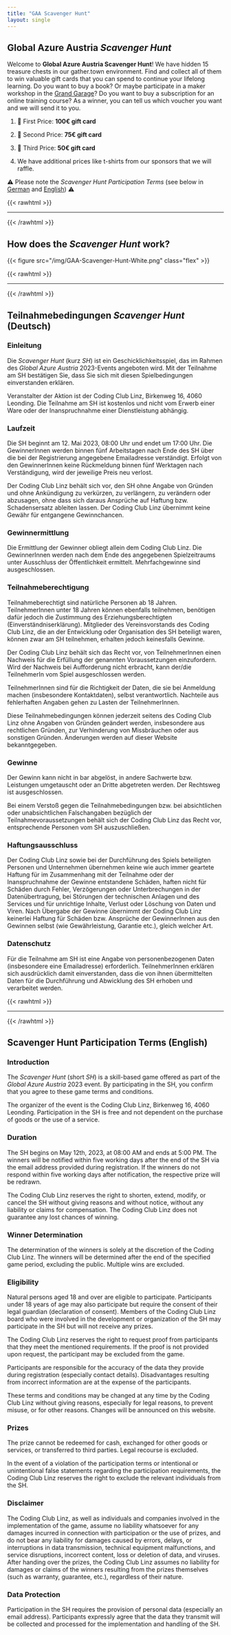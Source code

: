 ```yaml
---
title: "GAA Scavenger Hunt"
layout: single
---
```


## Global Azure Austria *Scavenger Hunt*

Welcome to **Global Azure Austria Scavenger Hunt**! We have hidden 15 treasure chests in our gather.town environment. Find and collect all of them to win valuable gift cards that you can spend to continue your lifelong learning. Do you want to buy a book? Or maybe participate in a maker workshop in the [Grand Garage](https://grandgarage.eu)? Do you want to buy a subscription for an online training course? As a winner, you can tell us which voucher you want and we will send it to you.

1. 🥇 First Price: **100€ gift card**

2. 🥈 Second Price: **75€ gift card**

3. 🥉 Third Price: **50€ gift card**

4. We have additional prices like t-shirts from our sponsors that we will raffle.

⚠️ Please note the *Scavenger Hunt Participation Terms* (see below in [German](#teilnahmebedingungen-scavenger-hunt-deutsch) and [English](#scavenger-hunt-participation-terms-english)) ⚠️


{{< rawhtml >}}
<hr/>
{{< /rawhtml >}}

## How does the *Scavenger Hunt* work?

{{< figure src="/img/GAA-Scavenger-Hunt-White.png" class="flex" >}}

{{< rawhtml >}}
<hr/>
{{< /rawhtml >}}

## Teilnahmebedingungen *Scavenger Hunt* (Deutsch)

### Einleitung

Die *Scavenger Hunt* (kurz *SH*) ist ein Geschicklichkeitsspiel, das im Rahmen des *Global Azure Austria* 2023-Events angeboten wird. Mit der Teilnahme am SH bestätigen Sie, dass Sie sich mit diesen Spielbedingungen einverstanden erklären.

Veranstalter der Aktion ist der Coding Club Linz, Birkenweg 16, 4060 Leonding. Die Teilnahme am SH ist kostenlos und nicht vom Erwerb einer Ware oder der Inanspruchnahme einer Dienstleistung abhängig.

### Laufzeit

Die SH beginnt am 12. Mai 2023, 08:00 Uhr und endet um 17:00 Uhr. Die GewinnerInnen werden binnen fünf Arbeitstagen nach Ende des SH über die bei der Registrierung angegebene Emailadresse verständigt. Erfolgt von den GewinnerInnen keine Rückmeldung binnen fünf Werktagen nach Verständigung, wird der jeweilige Preis neu verlost.

Der Coding Club Linz behält sich vor, den SH ohne Angabe von Gründen und ohne Ankündigung zu verkürzen, zu verlängern, zu verändern oder abzusagen, ohne dass sich daraus Ansprüche auf Haftung bzw. Schadensersatz ableiten lassen. Der Coding Club Linz übernimmt keine Gewähr für entgangene Gewinnchancen.

### Gewinnermittlung

Die Ermittlung der Gewinner obliegt allein dem Coding Club Linz. Die GewinnerInnen werden nach dem Ende des angegebenen Spielzeitraums unter Ausschluss der Öffentlichkeit ermittelt. Mehrfachgewinne sind ausgeschlossen.

### Teilnahmeberechtigung

Teilnahmeberechtigt sind natürliche Personen ab 18 Jahren. TeilnehmerInnen unter 18 Jahren können ebenfalls teilnehmen, benötigen dafür jedoch die Zustimmung des Erziehungsberechtigten (Einverständniserklärung). Mitglieder des Vereinsvorstands des Coding Club Linz, die an der Entwicklung oder Organisation des SH beteiligt waren, können zwar am SH teilnehmen, erhalten jedoch keinesfalls Gewinne.

Der Coding Club Linz behält sich das Recht vor, von TeilnehmerInnen einen Nachweis für die Erfüllung der genannten Voraussetzungen einzufordern. Wird der Nachweis bei Aufforderung nicht erbracht, kann der/die TeilnehmerIn vom Spiel ausgeschlossen werden.

TeilnehmerInnen sind für die Richtigkeit der Daten, die sie bei Anmeldung machen (insbesondere Kontaktdaten), selbst verantwortlich. Nachteile aus fehlerhaften Angaben gehen zu Lasten der TeilnehmerInnen.

Diese Teilnahmebedingungen können jederzeit seitens des Coding Club Linz ohne Angaben von Gründen geändert werden, insbesondere aus rechtlichen Gründen, zur Verhinderung von Missbräuchen oder aus sonstigen Gründen. Änderungen werden auf dieser Website bekanntgegeben.

### Gewinne

Der Gewinn kann nicht in bar abgelöst, in andere Sachwerte bzw. Leistungen umgetauscht oder an Dritte abgetreten werden. Der Rechtsweg ist ausgeschlossen.

Bei einem Verstoß gegen die Teilnahmebedingungen bzw. bei absichtlichen oder unabsichtlichen Falschangaben bezüglich der Teilnahmevoraussetzungen behält sich der Coding Club Linz das Recht vor, entsprechende Personen vom SH auszuschließen.

### Haftungsausschluss

Der Coding Club Linz sowie bei der Durchführung des Spiels beteiligten Personen und Unternehmen übernehmen keine wie auch immer geartete Haftung für im Zusammenhang mit der Teilnahme oder der Inanspruchnahme der Gewinne entstandene Schäden, haften nicht für Schäden durch Fehler, Verzögerungen oder Unterbrechungen in der Datenübertragung, bei Störungen der technischen Anlagen und des Services und für unrichtige Inhalte, Verlust oder Löschung von Daten und Viren. Nach Übergabe der Gewinne übernimmt der Coding Club Linz keinerlei Haftung für Schäden bzw. Ansprüche der GewinnerInnen aus den Gewinnen selbst (wie Gewährleistung, Garantie etc.), gleich welcher Art.

### Datenschutz

Für die Teilnahme am SH ist eine Angabe von personenbezogenen Daten (insbesondere eine Emailadresse) erforderlich. TeilnehmerInnen erklären sich ausdrücklich damit einverstanden, dass die von ihnen übermittelten Daten für die Durchführung und Abwicklung des SH erhoben und verarbeitet werden.

{{< rawhtml >}}
<hr/>
{{< /rawhtml >}}

## Scavenger Hunt Participation Terms (English)

### Introduction

The *Scavenger Hunt* (short *SH*) is a skill-based game offered as part of the *Global Azure Austria* 2023 event. By participating in the SH, you confirm that you agree to these game terms and conditions.

The organizer of the event is the Coding Club Linz, Birkenweg 16, 4060 Leonding. Participation in the SH is free and not dependent on the purchase of goods or the use of a service.

### Duration

The SH begins on May 12th, 2023, at 08:00 AM and ends at 5:00 PM. The winners will be notified within five working days after the end of the SH via the email address provided during registration. If the winners do not respond within five working days after notification, the respective prize will be redrawn.

The Coding Club Linz reserves the right to shorten, extend, modify, or cancel the SH without giving reasons and without notice, without any liability or claims for compensation. The Coding Club Linz does not guarantee any lost chances of winning.

### Winner Determination

The determination of the winners is solely at the discretion of the Coding Club Linz. The winners will be determined after the end of the specified game period, excluding the public. Multiple wins are excluded.

### Eligibility

Natural persons aged 18 and over are eligible to participate. Participants under 18 years of age may also participate but require the consent of their legal guardian (declaration of consent). Members of the Coding Club Linz board who were involved in the development or organization of the SH may participate in the SH but will not receive any prizes.

The Coding Club Linz reserves the right to request proof from participants that they meet the mentioned requirements. If the proof is not provided upon request, the participant may be excluded from the game.

Participants are responsible for the accuracy of the data they provide during registration (especially contact details). Disadvantages resulting from incorrect information are at the expense of the participants.

These terms and conditions may be changed at any time by the Coding Club Linz without giving reasons, especially for legal reasons, to prevent misuse, or for other reasons. Changes will be announced on this website.

### Prizes

The prize cannot be redeemed for cash, exchanged for other goods or services, or transferred to third parties. Legal recourse is excluded.

In the event of a violation of the participation terms or intentional or unintentional false statements regarding the participation requirements, the Coding Club Linz reserves the right to exclude the relevant individuals from the SH.

### Disclaimer

The Coding Club Linz, as well as individuals and companies involved in the implementation of the game, assume no liability whatsoever for any damages incurred in connection with participation or the use of prizes, and do not bear any liability for damages caused by errors, delays, or interruptions in data transmission, technical equipment malfunctions, and service disruptions, incorrect content, loss or deletion of data, and viruses. After handing over the prizes, the Coding Club Linz assumes no liability for damages or claims of the winners resulting from the prizes themselves (such as warranty, guarantee, etc.), regardless of their nature.

### Data Protection

Participation in the SH requires the provision of personal data (especially an email address). Participants expressly agree that the data they transmit will be collected and processed for the implementation and handling of the SH.
